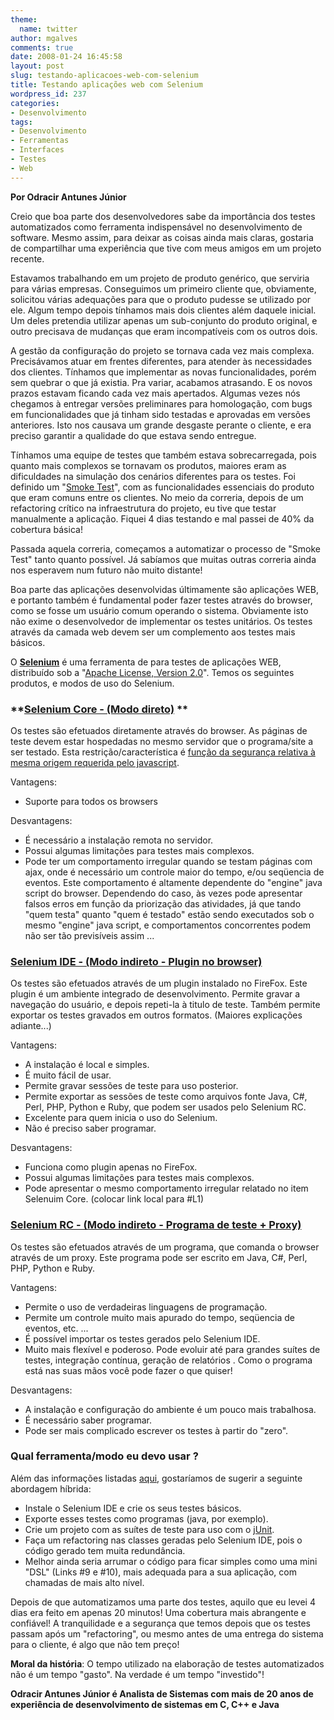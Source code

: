 ```yaml
---
theme:
  name: twitter
author: mgalves
comments: true
date: 2008-01-24 16:45:58
layout: post
slug: testando-aplicacoes-web-com-selenium
title: Testando aplicações web com Selenium
wordpress_id: 237
categories:
- Desenvolvimento
tags:
- Desenvolvimento
- Ferramentas
- Interfaces
- Testes
- Web
---
```


**Por Odracir Antunes Júnior**


Creio que boa parte dos desenvolvedores sabe da importância dos testes automatizados como ferramenta indispensável no desenvolvimento de software. Mesmo assim, para deixar as coisas ainda mais claras, gostaria de compartilhar uma experiência que tive com meus amigos em um projeto recente.

Estavamos trabalhando em um projeto de produto genérico, que serviria para várias empresas. Conseguimos um primeiro cliente que, obviamente, solicitou várias adequações para que o produto pudesse se utilizado por ele. Algum tempo depois tínhamos mais dois clientes além daquele inicial. Um deles pretendia utilizar apenas um sub-conjunto do produto original, e outro precisava de mudanças que eram incompatíveis com os outros dois.

A gestão da configuração do projeto se tornava cada vez mais complexa. Precisávamos atuar em frentes diferentes, para atender às necessidades dos clientes. Tínhamos que implementar as novas funcionalidades, porém sem quebrar o que já existia. Pra variar, acabamos atrasando. E os novos prazos estavam ficando cada vez mais apertados. Algumas vezes nós chegamos à entregar versões preliminares para homologação, com bugs em funcionalidades que já tinham sido testadas e aprovadas em versões anteriores. Isto nos causava um grande desgaste perante o cliente, e era preciso garantir a qualidade do que estava sendo entregue.

Tínhamos uma equipe de testes que também estava sobrecarregada, pois quanto mais complexos se tornavam os produtos, maiores eram as dificuldades na simulação dos cenários diferentes para os testes. Foi definido um "[Smoke Test](http://en.wikipedia.org/wiki/Smoke_testing)", com as funcionalidades essenciais do produto que eram comuns entre os clientes. No meio da correria, depois de um refactoring crítico na infraestrutura do projeto, eu tive que testar  manualmente a aplicação. Fiquei 4 dias testando e mal passei de 40% da cobertura básica!

Passada aquela correria, começamos a automatizar o processo de "Smoke Test" tanto quanto possível. Já sabíamos que muitas outras correria ainda nos esperavem num futuro não muito distante!

Boa parte das aplicações desenvolvidas últimamente são aplicações WEB, e portanto também é fundamental poder fazer testes através do browser, como se fosse um usuário comum operando o sistema. Obviamente isto não exime o desenvolvedor de implementar os testes unitários. Os testes através da camada web devem ser um complemento aos testes mais básicos.

O [**Selenium**](http://www.openqa.org/selenium/) é uma ferramenta de para testes de aplicações WEB, distribuído sob a "[Apache License, Version 2.0](http://www.apache.org/licenses/LICENSE-2.0)". Temos os seguintes produtos, e modos de uso do Selenium.


### **[Selenium Core - (Modo direto)](http://www.openqa.org/selenium-core/) **

Os testes são efetuados diretamente através do browser. As páginas de teste devem estar hospedadas no mesmo servidor que o programa/site a ser testado.  Esta restrição/característica é [função da segurança relativa à mesma origem requerida pelo javascript](http://www.mozilla.org/projects/security/components/same-origin.html).


Vantagens:
	
* Suporte para todos os browsers


Desvantagens:
	
* É necessário a instalação remota no servidor.	
* Possui algumas limitações para testes mais complexos.	
* Pode ter um comportamento irregular quando se testam páginas com ajax,  onde é necessário um controle maior do tempo, e/ou seqüencia de eventos. Este comportamento é altamente dependente do "engine" java script do browser. Dependendo do caso, às vezes pode apresentar falsos erros em função da priorização das atividades, já que tando "quem testa" quanto "quem é testado" estão sendo executados sob o mesmo "engine" java script, e comportamentos concorrentes podem não ser tão previsíveis assim ...




### **[Selenium IDE - (Modo indireto - Plugin no browser)](http://www.openqa.org/selenium-ide/)**

Os testes são efetuados através de um plugin instalado no FireFox. Este plugin é um ambiente integrado de desenvolvimento. Permite gravar a navegação do usuário, e depois repeti-la à titulo de teste. Também permite exportar os testes gravados em outros formatos. (Maiores explicações adiante...)


Vantagens:
	
* A instalação é local e simples.	
* É muito fácil de usar.	
* Permite gravar sessões de teste para uso posterior.	
* Permite exportar as sessões de teste como arquivos fonte Java, C#, Perl, PHP, Python e Ruby, que podem ser usados pelo Selenium RC.
* Excelente para quem inicia o uso do Selenium.	
* Não é preciso saber programar.


Desvantagens:
	
* Funciona como plugin apenas no FireFox.	
* Possui algumas limitações para testes mais complexos.	
* Pode apresentar o mesmo comportamento irregular relatado no item Selenuim Core. (colocar link local para #L1)

### **[Selenium RC - (Modo indireto - Programa de teste + Proxy) ](http://www.openqa.org/selenium-rc/)**

Os testes são efetuados através de um programa, que comanda o browser através de um proxy. Este programa pode ser escrito em Java, C#, Perl, PHP, Python e Ruby.

Vantagens:
	
* Permite o uso de verdadeiras linguagens de programação.	
* Permite um controle muito mais apurado do tempo, seqüencia de eventos, etc. ...	
* É possível importar os testes gerados pelo Selenium IDE.	
* Muito mais flexível e poderoso. Pode evoluir até para grandes suítes de testes, integração contínua, geração de relatórios . Como o programa está nas suas mãos você pode fazer o que quiser!




Desvantagens:
	
* A instalação e configuração do ambiente é um pouco mais trabalhosa.	
* É necessário saber programar.
* Pode ser mais complicado escrever os testes à partir do "zero".

### Qual ferramenta/modo eu devo usar ?

Além das informações listadas [aqui](http://wiki.openqa.org/pages/viewpage.action?pageId=763), gostaríamos de sugerir a seguinte abordagem híbrida:
	
* Instale o Selenium IDE e crie os seus testes básicos.	
* Exporte esses testes como programas (java, por exemplo).
* Crie um projeto com as suítes de teste para uso com o [jUnit](http://www.junit.org/).
* Faça um refactoring nas classes geradas pelo Selenium IDE, pois o código gerado tem muita redundância.	
* Melhor ainda seria arrumar o código para ficar simples como uma mini "DSL" (Links #9 e #10), mais adequada para a sua aplicação, com chamadas de mais alto nível.

Depois de que automatizamos uma parte dos testes, aquilo que eu levei 4 dias era feito em apenas 20 minutos! Uma cobertura mais abrangente e confiável! A tranquilidade e a segurança que temos depois que os testes passam após um "refactoring", ou mesmo antes de uma entrega do sistema para o cliente, é algo que não tem preço!

**Moral da história**: O tempo utilizado na elaboração de testes automatizados não é um tempo "gasto". Na verdade é um tempo "investido"!


**Odracir Antunes Júnior é Analista de Sistemas com mais de 20 anos de experiência de desenvolvimento de sistemas em C, C++ e Java**
